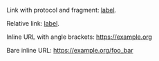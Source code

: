Link with protocol and fragment: [label](https://example.org/lorem#ipsum).

Relative link: [label](./spaced%20example.html).

Inline URL with angle brackets: <https://example.org>

Bare inline URL: https://example.org/foo_bar
